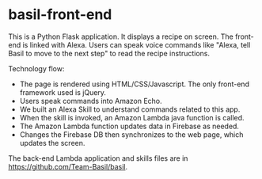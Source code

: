 # basil-front-end
This is a Python Flask application. It displays a recipe on screen.
The front-end is linked with Alexa. Users can speak voice commands like
"Alexa, tell Basil to move to the next step" to read the recipe instructions.

Technology flow:
 - The page is rendered using HTML/CSS/Javascript. The only front-end framework used is jQuery.
 - Users speak commands into Amazon Echo.
 - We built an Alexa Skill to understand commands related to this app.
 - When the skill is invoked, an Amazon Lambda java function is called.
 - The Amazon Lambda function updates data in Firebase as needed.
 - Changes the Firebase DB then synchronizes to the web page, which updates the screen.

The back-end Lambda application and skills files are in https://github.com/Team-Basil/basil.
